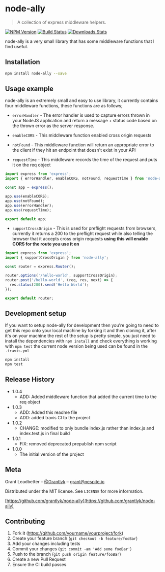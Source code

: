 # node-ally

> A collection of express middleware helpers.

[![NPM Version][npm-image]][npm-url]
[![Build Status][travis-image]][travis-url]
[![Downloads Stats][npm-downloads]][npm-url]

node-ally is a very small library that has some middleware functions that I find useful.

## Installation

```sh
npm install node-ally --save
```

## Usage example

node-ally is an extremely small and easy to use library, it currently contains four middleware functions, these functions are as follows;

- `errorHandler` - The error handler is used to capture errors thrown in your NodeJS application and return a message + status code based on the thrown error as the server response.

- `enableCORS` - This middleware function enabled cross origin requests

- `notFound` - This middleware function will return an appropriate error to the client if they hit an endpoint that doesn't exist in your API

- `requestTime` - This middleware records the time of the request and puts it on the req object

```javascript
import express from 'express';
import { errorHandler, enableCORS, notFound, requestTime } from 'node-ally';

const app = express();

app.use(enableCORS);
app.use(notFound);
app.use(errorHandler);
app.use(requestTime);

export default app;
```

- `supportCrossOrigin` - This is used for preflight requests from browsers, currently it returns a 200 to the preflight request while also telling the browser that it accepts cross origin requests **using this will enable CORS for the route you use it on**

```javascript
import express from 'express';
import { supportCrossOrigin } from 'node-ally';

const router = express.Router();

router.options('/hello-world', supportCrossOrigin);
router.post('/hello-world', (req, res, next) => {
  res.status(200).send('Hello World');
});

export default router;
```

## Development setup

If you want to setup node-ally for development then you're going to need to get this repo onto your local machine by forking it and then cloning it, after it's on your machine the rest of the setup is pretty simple, you just need to install the dependencies with `npm install` and check everything is working with `npm test` the current node version being used can be found in the `.travis.yml`

```sh
npm install
npm test
```

## Release History

- 1.0.4
  - ADD: Added middleware function that added the current time to the req object
- 1.0.3
  - ADD: Added this readme file
  - ADD: added travis CI to the project
- 1.0.2
  - CHANGE: modified to only bundle index.js rather than index.js and index.test.js in final build
- 1.0.1
  - FIX: removed deprecated prepublish npm script
- 1.0.0
  - The initial version of the project

## Meta

Grant Leadbetter – [@Grantlyk](https://twitter.com/grantlyk) – grant@nespite.io

Distributed under the MIT license. See `LICENSE` for more information.

[https://github.com/grantlyk/node-ally](https://github.com/grantlyk/node-ally)

## Contributing

1. Fork it (<https://github.com/yourname/yourproject/fork>)
2. Create your feature branch (`git checkout -b feature/fooBar`)
3. Add your changes including tests
4. Commit your changes (`git commit -am 'Add some fooBar'`)
5. Push to the branch (`git push origin feature/fooBar`)
6. Create a new Pull Request
7. Ensure the CI build passes

<!-- Markdown link & img dfn's -->

[npm-image]: https://img.shields.io/npm/v/node-ally.svg?style=flat-square
[npm-url]: https://npmjs.org/package/node-ally
[npm-downloads]: https://img.shields.io/npm/dm/node-ally.svg?style=flat-square
[travis-image]: https://img.shields.io/travis/Grantlyk/node-ally/master.svg?style=flat-square
[travis-url]: https://travis-ci.org/Grantlyk/node-ally
[wiki]: https://github.com/yourname/yourproject/wiki
